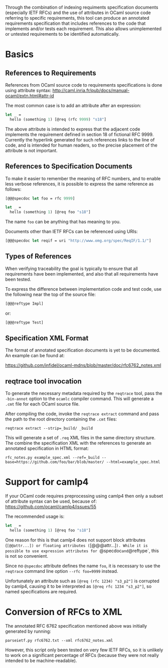 
Through the combination of indexing requiments specification
documents (especially IETF RFCs) and the use of attributes in OCaml
source code referring to specific requirements, this tool can produce
an annotated requirements specification that includes references to
the code that implements and/or tests each requirement.
This also allows unimplemented or untested requirements to be identified
automatically.

# Basics

## References to Requirements

References from OCaml source code to requirements specifications
is done using attribute syntax: http://caml.inria.fr/pub/docs/manual-ocaml/extn.html#attr-id

The most common case is to add an attribute after an expression:

```ocaml
let _ =
  hello (something 1) [@req (rfc 9999) "s18"]
```

The above attribute is intended to express that the adjacent code
implements the requirement defined in section 18 of fictional RFC 9999.
Currently the hyperlink generated for such references links
to the line of code, and is intended for human readers, so
the precise placement of the attribute is not important.

## References to Specification Documents

To make it easier to remember the meaning of RFC numbers,
and to enable less verbose references,
it is possible to express the same reference as follows:

```ocaml
[@@@specdoc let foo = rfc 9999]

let _ =
  hello (something 1) [@req foo "s18"]
```

The name `foo` can be anything that has meaning to you.

Documents other than IETF RFCs can be referenced using URIs:

```ocaml
[@@@specdoc let reqif = uri "http://www.omg.org/spec/ReqIF/1.1/"]
```

## Types of References

When verifying traceability the goal is typically to ensure
that all requirements have been implemented, and also that
all requirements have been tested.

To express the difference between implementation code and
test code, use the following near the top of the source file:

```ocaml
[@@@reftype Impl]
```

or:

```ocaml
[@@@reftype Test]
```

## Specification XML Format

The format of annotated specification documents is yet
to be documented. An example can be found at:

https://github.com/infidel/ocaml-mdns/blob/master/doc/rfc6762_notes.xml

## reqtrace tool invocation

To generate the necessary metadata required by the `reqtrace` tool,
pass the `-bin-annot` option to the `ocamlc` compiler command.
This will generate a `.cmt` file for each OCaml source file.

After compiling the code, invoke the `reqtrace extract`
command and pass the path to the root directory containing
the `.cmt` files:

```
reqtrace extract --strip=_build/ _build
```

This will generate a set of `.req` XML files in the same directory
structure. The combine the specification XML with the references
to generate an annotated specification in HTML format:

```
rfc_notes.py example_spec.xml --ref=_build --base=https://github.com/foo/bar/blob/master/ --html=example_spec.html
```

# Support for camlp4

If your OCaml code requires preprocessing using camlp4 then
only a subset of attribute syntax can be used, because of:
https://github.com/ocaml/camlp4/issues/55

The recommended usage is:

```ocaml
let _ =
  hello (something 1) [@req foo "s18"]
```

One reason for this is that camlp4 does not support
block attributes (`[@@attr...]) or floating attributes (`[@@@attr...]`).
While it is possible to use expression attributes for
`@specdoc` and `@reftype`, this is not so convenient.

Since no `@specdoc` attribute defines the name `foo`, it is necessary
to use the `reqtrace` command line option `--rfc foo=9999` instead.

Unfortunately an attribute such as `[@req (rfc 1234) "s3_p2"]`
is corrupted by camlp4, causing it to be interpreted as `[@req rfc 1234 "s3_p2"]`,
so named specifications are required.

# Conversion of RFCs to XML

The annotated RFC 6762 specification mentioned above was initially generated
by running:

```
parseietf.py rfc6762.txt --xml rfc6762_notes.xml
```

However, this script only been tested on very few IETF RFCs,
so it is unlikely to work on a significant percentage of RFCs
(because they were not really intended to be machine-readable).

